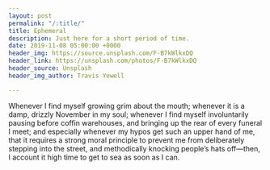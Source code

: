 ```yaml
---
layout: post
permalink: "/:title/"
title: Ephemeral
description: Just here for a short period of time.
date: 2019-11-08 05:00:00 +0000
header_img: https://source.unsplash.com/F-B7kWlkxDQ
header_link: https://unsplash.com/photos/F-B7kWlkxDQ
header_source: Unsplash
header_img_author: Travis Yewell

---
```

Whenever I find myself growing grim about the mouth; whenever it is a damp, drizzly November in my soul; whenever I find myself involuntarily pausing before coffin warehouses, and bringing up the rear of every funeral I meet; and especially whenever my hypos get such an upper hand of me, that it requires a strong moral principle to prevent me from deliberately stepping into the street, and methodically knocking people’s hats off—then, I account it high time to get to sea as soon as I can.